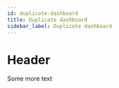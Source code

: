 ```yaml
---
id: duplicate-dashboard
title: Duplicate dashboard
sidebar_label: Duplicate dashboard
---
```


# Header

Some more text 
